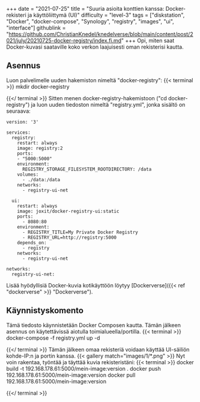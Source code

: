 +++
date = "2021-07-25"
title = "Suuria asioita konttien kanssa: Docker-rekisteri ja käyttöliittymä (UI)"
difficulty = "level-3"
tags = ["diskstation", "Docker", "docker-compose", "Synology", "registry", "images", "ui", "interface"]
githublink = "https://github.com/ChristianKnedel/knedelverse/blob/main/content/post/2021/july/20210725-docker-registry/index.fi.md"
+++
Opi, miten saat Docker-kuvasi saataville koko verkon laajuisesti oman rekisterisi kautta.
## Asennus
Luon palvelimelle uuden hakemiston nimeltä "docker-registry":
{{< terminal >}}
mkdir docker-registry

{{</ terminal >}}
Sitten menen docker-registry-hakemistoon ("cd docker-registry") ja luon uuden tiedoston nimeltä "registry.yml", jonka sisältö on seuraava:
```
version: '3'

services:
  registry:
    restart: always
    image: registry:2
    ports:
    - "5000:5000"
    environment:
      REGISTRY_STORAGE_FILESYSTEM_ROOTDIRECTORY: /data
    volumes:
      - ./data:/data
    networks:
      - registry-ui-net

  ui:
    restart: always
    image: joxit/docker-registry-ui:static
    ports:
      - 8080:80
    environment:
      - REGISTRY_TITLE=My Private Docker Registry
      - REGISTRY_URL=http://registry:5000
    depends_on:
      - registry
    networks:
      - registry-ui-net

networks:
  registry-ui-net:

```
Lisää hyödyllisiä Docker-kuvia kotikäyttöön löytyy [Dockerverse]({{< ref "dockerverse" >}} "Dockerverse").
## Käynnistyskomento
Tämä tiedosto käynnistetään Docker Composen kautta. Tämän jälkeen asennus on käytettävissä aiotulla toimialueella/portilla.
{{< terminal >}}
docker-compose -f registry.yml up -d

{{</ terminal >}}
Tämän jälkeen omaa rekisteriä voidaan käyttää UI-säiliön kohde-IP:n ja portin kanssa.
{{< gallery match="images/1/*.png" >}}
Nyt voin rakentaa, työntää ja täyttää kuvia rekisteristäni:
{{< terminal >}}
docker build -t 192.168.178.61:5000/mein-image:version .
docker push 192.168.178.61:5000/mein-image:version
docker pull 192.168.178.61:5000/mein-image:version

{{</ terminal >}}
